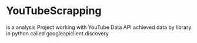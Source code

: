 # YouTubeScrapping
is a analysis Project working with YouTube Data API achieved data by library in python called googleapiclient.discovery
